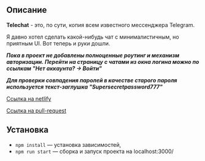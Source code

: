 ## Описание

**Telechat** - это, по сути, копия всем известного мессенджера Telegram.

Я давно хотел сделать какой-нибудь чат с минималистичным, но приятным UI. 
Вот теперь и руки дошли.

**_Пока в проект не добавлены полноценные роутинг и механизм авторизации. 
Перейти на страницу с чатами из окна логина можно по ссылкам "Нет аккаунта? -> Войти"_**

_**Для проверки совпадения паролей в качестве старого пароля используется текст-заглушка "Supersecretpassword777"**_

[Ссылка на netlify](https://quiet-hamster-7d7a9a.netlify.app/)

[Ссылка на pull-request](https://github.com/nikita11044/middle.messenger.praktikum.yandex/pull/2)

## Установка
- `npm install` — установка зависимостей,
- `npm run start` — сборка и запуск проекта на localhost:3000/
